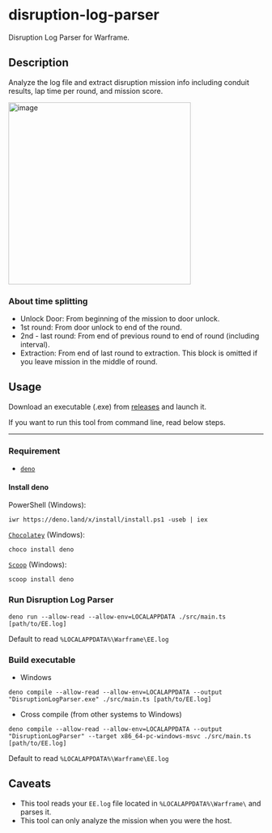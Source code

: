 # disruption-log-parser

Disruption Log Parser for Warframe.

## Description

Analyze the log file and extract disruption mission info including conduit
results, lap time per round, and mission score.

<img width="360" alt="image" src="https://user-images.githubusercontent.com/59867960/143371328-83b7507a-099d-4200-a174-2adf846586c6.png">

### About time splitting

- Unlock Door: From beginning of the mission to door unlock.
- 1st round: From door unlock to end of the round.
- 2nd - last round: From end of previous round to end of round (including interval).
- Extraction: From end of last round to extraction. This block is omitted if you leave mission in the middle of round.

## Usage

Download an executable (.exe) from [releases](https://github.com/petamorikei/disruption-log-parser/releases) and launch it.

If you want to run this tool from command line, read below steps.

---

### Requirement

- [`deno`](https://deno.land/)

#### Install deno

PowerShell (Windows):

```
iwr https://deno.land/x/install/install.ps1 -useb | iex
```

[`Chocolatey`](https://community.chocolatey.org/packages/deno) (Windows):

```
choco install deno
```

[`Scoop`](https://scoop.sh/) (Windows):

```
scoop install deno
```

### Run Disruption Log Parser

```
deno run --allow-read --allow-env=LOCALAPPDATA ./src/main.ts [path/to/EE.log]
```

Default to read `%LOCALAPPDATA%\Warframe\EE.log`

### Build executable

- Windows

```
deno compile --allow-read --allow-env=LOCALAPPDATA --output "DisruptionLogParser.exe" ./src/main.ts [path/to/EE.log]
```

- Cross compile (from other systems to Windows)

```
deno compile --allow-read --allow-env=LOCALAPPDATA --output "DisruptionLogParser" --target x86_64-pc-windows-msvc ./src/main.ts [path/to/EE.log]
```

Default to read `%LOCALAPPDATA%\Warframe\EE.log`

## Caveats

- This tool reads your `EE.log` file located in `%LOCALAPPDATA%\Warframe\` and
  parses it.
- This tool can only analyze the mission when you were the host.
